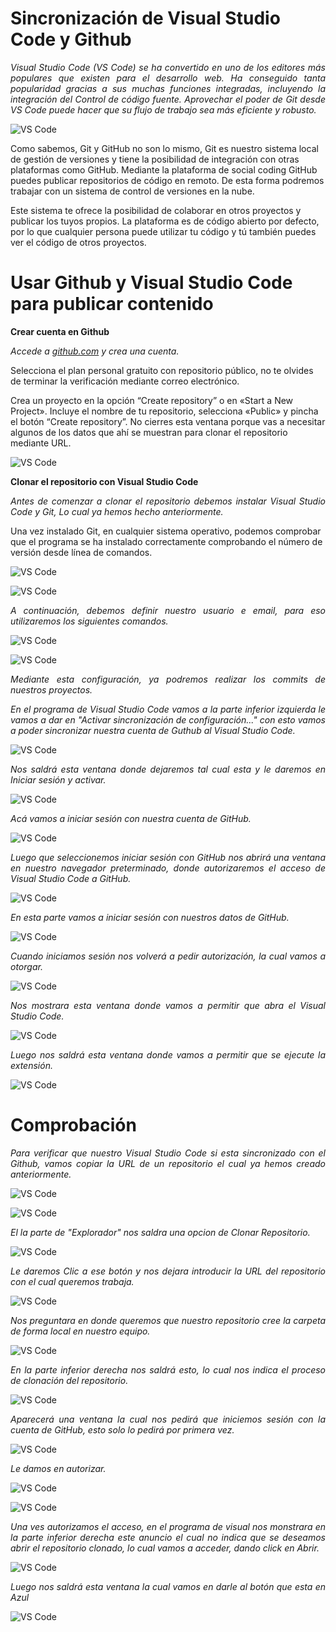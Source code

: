 # <b>Sincronización de Visual Studio Code y Github </b>

<cite style="display:block; text-align: justify">Visual Studio Code (VS Code) se ha convertido en uno de los editores más populares que existen para el desarrollo web. Ha conseguido tanta popularidad gracias a sus muchas funciones integradas, incluyendo la integración del Control de código fuente. Aprovechar el poder de Git desde VS Code puede hacer que su flujo de trabajo sea más eficiente y robusto.

![VS Code](img-VS-Code/img0.jpg) 

Como sabemos, Git y GitHub no son lo mismo, Git es nuestro sistema local de gestión de versiones y tiene la posibilidad de integración con otras plataformas como GitHub. Mediante la plataforma de social coding GitHub puedes publicar repositorios de código en remoto. De esta forma podremos trabajar con un sistema de control de versiones en la nube.

Este sistema te ofrece la posibilidad de colaborar en otros proyectos y publicar los tuyos propios. La plataforma es de código abierto por defecto, por lo que cualquier persona puede utilizar tu código y tú también puedes ver el código de otros proyectos.</cite>


# <b>Usar Github y Visual Studio Code para publicar contenido</b>

<b>Crear cuenta en Github</b>

<cite style="display:block; text-align: justify">Accede a [github.com][1_0] y crea una cuenta. 

Selecciona el plan personal gratuito con repositorio público, no te olvides de terminar la verificación mediante correo electrónico.

Crea un proyecto en la opción “Create repository” o en «Start a New Project». Incluye el nombre de tu repositorio, selecciona «Public» y pincha el botón “Create repository”. No cierres esta ventana porque vas a necesitar algunos de los datos que ahí se muestran para clonar el repositorio mediante URL. </cite>

![VS Code](img-VS-Code/img1.png) 

[1_0]:https://github.com

<b>Clonar el repositorio con Visual Studio Code</b>

<cite style="display:block; text-align: justify">Antes de comenzar a clonar el repositorio debemos instalar Visual Studio Code y Git, Lo cual ya hemos hecho anteriormente.

Una vez instalado Git, en cualquier sistema operativo, podemos comprobar que el programa se ha instalado correctamente comprobando el número de versión desde línea de comandos.</cite>

![VS Code](img-VS-Code/img2.png) 

![VS Code](img-VS-Code/img3.png) 

<cite style="display:block; text-align: justify">A continuación, debemos definir nuestro usuario e email, para eso utilizaremos los siguientes comandos.</cite>

![VS Code](img-VS-Code/img4.png) 

![VS Code](img-VS-Code/img5.png) 

<cite style="display:block; text-align: justify">Mediante esta configuración, ya podremos realizar los commits de nuestros proyectos.</cite>

<cite style="display:block; text-align: justify">En el programa de Visual Studio Code vamos a la parte inferior izquierda le vamos a dar en "Activar sincronización de configuración..." con esto vamos a poder sincronizar nuestra cuenta de Guthub al Visual Studio Code. </cite>

![VS Code](img-VS-Code/img7.png)

<cite style="display:block; text-align: justify">Nos saldrá esta ventana donde dejaremos tal cual esta y le daremos en Iniciar sesión y activar.</cite>

![VS Code](img-VS-Code/img8.png)

<cite style="display:block; text-align: justify">Acá vamos a iniciar sesión con nuestra cuenta de GitHub.</cite>

![VS Code](img-VS-Code/img9.png)

<cite style="display:block; text-align: justify">Luego que seleccionemos iniciar sesión con GitHub nos abrirá una ventana en nuestro navegador preterminado, donde autorizaremos el acceso de Visual Studio Code a GitHub.</cite>

![VS Code](img-VS-Code/img10.png)

<cite style="display:block; text-align: justify">En esta parte vamos a iniciar sesión con nuestros datos de GitHub.</cite>

![VS Code](img-VS-Code/img11.jfif)

<cite style="display:block; text-align: justify">Cuando iniciamos sesión nos volverá a pedir autorización, la cual vamos a otorgar.</cite>

![VS Code](img-VS-Code/img12.png)

<cite style="display:block; text-align: justify">Nos mostrara esta ventana donde vamos a permitir que abra el Visual Studio Code.</cite>

![VS Code](img-VS-Code/img13.png)

<cite style="display:block; text-align: justify">Luego nos saldrá esta ventana donde vamos a permitir que se ejecute la extensión.</cite>

![VS Code](img-VS-Code/img14.png)

# <b>Comprobación</b>

<cite style="display:block; text-align: justify">Para verificar que nuestro Visual Studio Code si esta sincronizado con el Github, vamos copiar la URL de un repositorio el cual ya hemos creado anteriormente.</cite>

![VS Code](img-VS-Code/img15.png)

![VS Code](img-VS-Code/img16.png)

<cite style="display:block; text-align: justify">El la parte de "Explorador" nos saldra una opcion de Clonar Repositorio.</cite>

![VS Code](img-VS-Code/img17.png)

<cite style="display:block; text-align: justify">Le daremos Clic a ese botón y nos dejara introducir la URL del repositorio con el cual queremos trabaja.</cite>

![VS Code](img-VS-Code/img18.png)

<cite style="display:block; text-align: justify">Nos preguntara en donde queremos que nuestro repositorio cree la carpeta de forma local en nuestro equipo.</cite>

![VS Code](img-VS-Code/img19.png)

<cite style="display:block; text-align: justify">En la parte inferior derecha nos saldrá esto, lo cual nos indica el proceso de clonación del repositorio.</cite>

![VS Code](img-VS-Code/img20.png)

<cite style="display:block; text-align: justify">Aparecerá una ventana la cual nos pedirá que iniciemos sesión con la cuenta de GitHub, esto solo lo pedirá por primera vez.</cite>

![VS Code](img-VS-Code/img21.png)

<cite style="display:block; text-align: justify">Le damos en autorizar.</cite>

![VS Code](img-VS-Code/img22.png)

![VS Code](img-VS-Code/img23.png)

<cite style="display:block; text-align: justify">Una ves autorizamos el acceso, en el programa de visual nos monstrara en la parte inferior derecha este anuncio el cual no indica que se deseamos abrir el repositorio clonado, lo cual vamos a acceder, dando click en Abrir.</cite>

![VS Code](img-VS-Code/img24.png)

<cite style="display:block; text-align: justify">Luego nos saldrá esta ventana la cual vamos en darle al botón que esta en Azul</cite>

![VS Code](img-VS-Code/img25.png)


